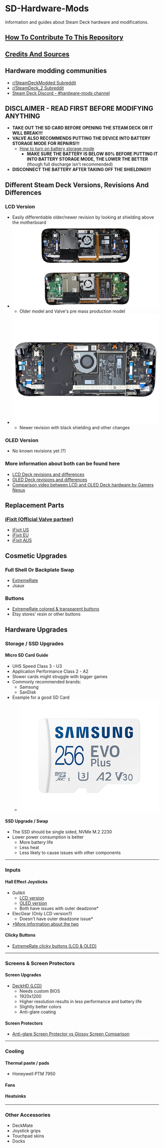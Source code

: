# SD-Hardware-Mods
Information and guides about Steam Deck hardware and modifications.

## [How To Contribute To This Repository](Contributing.md)

## [Credits And Sources](Credits.md)

## Hardware modding communities
- [r/SteamDeckModded Subreddit](https://www.reddit.com/r/SteamDeckModded/)
- [r/SteamDeck_2 Subreddit](https://www.reddit.com/r/SteamDeck_2/)
- [Steam Deck Discord - #hardware-mods channel](https://discord.gg/steamdeck)

## DISCLAIMER - READ FIRST BEFORE MODIFYING ANYTHING

- **TAKE OUT THE SD CARD BEFORE OPENING THE STEAM DECK OR IT WILL BREAK!!!**
- **VALVE ALSO RECOMMENDS PUTTING THE DEVICE INTO BATTERY STORAGE MODE FOR REPAIRS!!!**
    - [How to turn on battery storage mode](https://www.ifixit.com/Guide/How+to+Enable+Steam+Deck+Battery+Storage+Mode/149962)
        - **MAKE SURE THE BATTERY IS BELOW 80% BEFORE PUTTING IT INTO BATTERY STORAGE MODE, THE LOWER THE BETTER** (though full discharge isn't recommended)
- **DISCONNECT THE BATTERY AFTER TAKING OFF THE SHIELDING!!!**

## Different Steam Deck Versions, Revisions And Differences

### LCD Version
- Easily differentiable older/newer revision by looking at shielding above the motherboard
- ![Older model and Valve's pre mass production model](Images/LCD_Revisions/iFixit_Valve_And_Old_LCD.png)
    - Older model and Valve's pre mass production model
- ![Newer revision with black shielding and other changes](Images/LCD_Revisions/iFixit_Newer_LCD.png)
    - Newer revision with black shielding and other changes

### OLED Version
- No known revisions yet (?)

### More information about both can be found here
- [LCD Deck revisions and differences](Markdown/Revisions/LCD_Revisions.md)
- [OLED Deck revisions and differences](Markdown/Revisions/OLED_Revisions.md)
- [Comparison video between LCD and OLED Deck hardware by Gamers Nexus](https://www.youtube.com/watch?v=9jhRh11bTRA)

## Replacement Parts

### [iFixit (Official Valve partner)](https://store.steampowered.com/news/app/1675200/view/3216144458749237711)
- [iFixit US](https://www.ifixit.com/Parts/Steam_Deck)
- [iFixit EU](https://eustore.ifixit.com/collections/steam-deck-parts)
- [iFixit AUS](https://australia.ifixit.com/collections/steam-deck-parts)

## Cosmetic Upgrades

### Full Shell Or Backplate Swap
- [ExtremeRate](https://extremerate.com/collections/steam-deck-shells)
- Jsaux

### Buttons
- [ExtremeRate colored & transparent buttons](https://extremerate.com/collections/steam-deck-buttons)
- Etsy stores' resin or other buttons

## Hardware Upgrades

### Storage / SSD Upgrades

#### Micro SD Card Guide
- UHS Speed Class 3 - U3
- Application Performance Class 2 - A2
- Slower cards might struggle with bigger games
- Commonly recommended brands:
    - Samsung
    - SanDisk
- Example for a good SD Card
    - ![Samsung EVO Plus 256GB MicroSD Card](Images/Samsung_EVO_PLUS_MicroSD.png)

#### SSD Upgrade / Swap
- The SSD should be single sided, NVMe M.2 2230
- Lower power consumption is better
    - More battery life
    - Less heat
    - Less likely to cause issues with other components

---

### Inputs

#### Hall Effect Joysticks
- Gulikit
    - [LCD version](https://www.gulikit.com/productinfo/1026071.html)
    - [OLED version](https://www.gulikit.com/productinfo/1215825.html)
    - Both have issues with outer deadzone*
- ElecGear (Only LCD version?)
    - Doesn't have outer deadzone issue*
- [*More information about the two](https://www.reddit.com/r/SteamDeck/comments/15c4ppn/comment/jwfxsxt/)

#### Clicky Buttons
- [ExtremeRate clicky buttons (LCD & OLED)](https://extremerate.com/collections/for-steam-deck-clicky-kit)

---

### Screens & Screen Protectors

#### Screen Upgrades
- [DeckHD (LCD)](https://www.deckhd.com/)
    - Needs custom BIOS
    - 1920x1200
    - Higher resolution results in less performance and battery life
    - Slightly better colors
    - Anti-glare coating

#### Screen Protectors
- [Anti-glare Screen Protector vs Glossy Screen Comparison](https://www.reddit.com/r/SteamDeck_2/comments/1bbhsdg/antiglare_glossy_screen_protectors_comparison/)

---

### Cooling

#### Thermal paste / pads
- Honeywell PTM 7950

#### Fans

#### Heatsinks

---

### Other Accessories
- DeckMate
- Joystick grips
- Touchpad skins
- Docks
